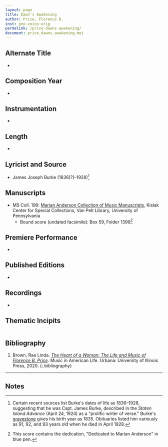 ```yaml
---
layout: page
title: Dawn's Awakening
author: Price, Florence B.
inst: pno-voice-orig
permalink: /price-dawns-awakening/
document: price_dawns_awakening.mei
---
```


## Alternate Title
- 

## Composition Year
- 

## Instrumentation
- 

## Length
- 

## Lyricist and Source
- James Joseph Burke (1836[?]&ndash;1928)[^fn1]

## Manuscripts
- MS Coll. 199: <a href="https://www.library.upenn.edu/detail/collection/marian-anderson-collection" target="_blank">Marian Anderson Collection of Music Manuscripts</a>, Kislak Center for Special Collections, Van Pelt Library, University of Pennsylvania
    * Bound score (undated facsimile): Box 59, Folder 1399[^fn2] 

## Premiere Performance
- 

## Published Editions
- 

## Recordings
- 

## Thematic Incipits
<div id="notation" style="overflow-x: auto"></div>

## Bibliography
1. Brown, Rae Linda. <a href="https://www.worldcat.org/title/1122800180" target="_blank">*The Heart of a Woman: The Life and Music of Florence B. Price*</a>. Music in American Life. Urbana: University of Illinois Press, 2020.
{:.bibliography}

---
## Notes
[^fn1]: Certain recent sources list Burke's dates of life as 1836&ndash;1928, suggesting that he was Capt. James Burke, described in the *Staten Island Advance* (April 24, 1924) as a "prolific writer of verse." Burke's [gravestone](https://www.findagrave.com/memorial/88433800/james-burke) gives his birth year as 1835. Obituaries listed him variously as 91, 92, and 93 years old when he died in April 1928.
[^fn2]: This score contains the dedication, "Dedicated to Marian Anderson" in blue pen.
